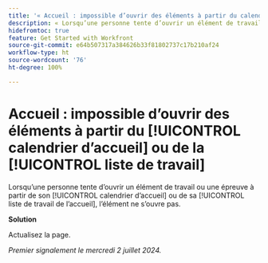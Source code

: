 ```yaml
---
title: '« Accueil : impossible d’ouvrir des éléments à partir du calendrier d’accueil ou de la liste de travail »'
description: « Lorsqu’une personne tente d’ouvrir un élément de travail ou une épreuve à partir de son calendrier d’accueil ou de sa liste de travail de l’accueil, l’élément ne s’ouvre pas. »
hidefromtoc: true
feature: Get Started with Workfront
source-git-commit: e64b507317a384626b33f81802737c17b210af24
workflow-type: ht
source-wordcount: '76'
ht-degree: 100%

---
```



# Accueil : impossible d’ouvrir des éléments à partir du [!UICONTROL calendrier d’accueil] ou de la [!UICONTROL liste de travail]

Lorsqu’une personne tente d’ouvrir un élément de travail ou une épreuve à partir de son [!UICONTROL calendrier d’accueil] ou de sa [!UICONTROL liste de travail de l’accueil], l’élément ne s’ouvre pas.

**Solution**

Actualisez la page.

_Premier signalement le mercredi 2 juillet 2024._
